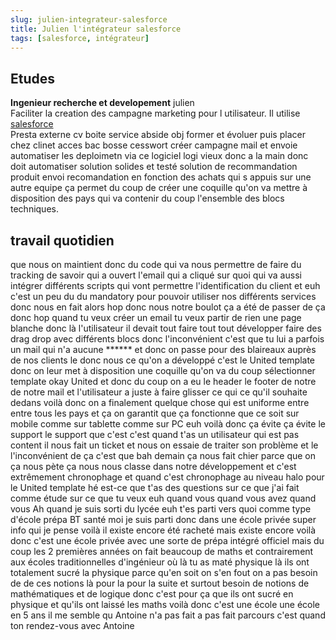 ```yaml
---
slug: julien-integrateur-salesforce
title: Julien l'intégrateur salesforce
tags: [salesforce, intégrateur]
---
```


## Etudes

**Ingenieur recherche et developement** julien  
Faciliter la creation des campagne marketing pour l utilisateur. Il utilise [salesforce](https://www.salesforce.com/fr/products/marketing-cloud)  
Presta externe cv boite service abside obj former et évoluer puis placer chez clinet acces bac bosse cesswort créer campagne mail et envoie automatiser les deploimetn via ce logiciel logi vieux donc a la main donc doit automatiser solution solides et testé solution de recommandation produit envoi recomandation en fonction des achats qui s appuis sur une autre equipe ça permet du coup de créer une coquille qu'on va mettre à disposition des pays qui va contenir du coup l'ensemble des blocs techniques.  

## travail quotidien

 que nous on maintient donc du code qui va nous permettre de faire du tracking de savoir qui a ouvert l'email qui a cliqué sur quoi qui va aussi intégrer différents scripts qui vont permettre l'identification du client et euh c'est un peu du du mandatory pour pouvoir utiliser nos différents services donc nous en fait alors hop donc nous notre boulot ça a été de passer de ça donc hop quand tu veux créer un email tu veux partir de rien une page blanche donc là l'utilisateur il devait tout faire tout tout développer faire des drag drop avec différents blocs donc l'inconvénient c'est que tu lui a parfois un mail qui n'a aucune ****** et donc on passe pour des blaireaux auprès de nos clients le donc nous ce qu'on a développé c'est le United template donc on leur met à disposition une coquille qu'on va du coup sélectionner template okay United et donc du coup on a eu le header le footer de notre de notre mail et l'utilisateur a juste à faire glisser ce qui ce qu'il souhaite dedans voilà donc on a finalement quelque chose qui est uniforme entre entre tous les pays et ça on garantit que ça fonctionne que ce soit sur mobile comme sur tablette comme sur PC euh voilà donc ça évite ça évite le support le support que c'est c'est quand t'as un utilisateur qui est pas content il nous fait un ticket et nous on essaie de traiter son problème et le l'inconvénient de ça c'est que bah demain ça nous fait chier parce que on ça nous pète ça nous nous classe dans notre développement et c'est extrêmement chronophage et quand c'est chronophage au niveau halo pour le United template hé est-ce que t'as des questions sur ce que j'ai fait comme étude sur ce que tu veux euh quand vous quand vous avez quand vous Ah quand je suis sorti du lycée euh t'es parti vers quoi comme type d'école prépa BT santé moi je suis parti donc dans une école privée super info qui je pense voilà il existe encore été racheté mais existe encore voilà donc c'est une école privée avec une sorte de prépa intégré officiel mais du coup les 2 premières années on fait beaucoup de maths et contrairement aux écoles traditionnelles d'ingénieur où là tu as maté physique là ils ont totalement sucré la physique parce qu'en soit on s'en fout on a pas besoin de de ces notions là pour la pour la suite et surtout besoin de notions de mathématiques et de logique donc c'est pour ça que ils ont sucré en physique et qu'ils ont laissé les maths voilà donc c'est une école une école en 5 ans il me semble qu Antoine n'a pas fait a pas fait parcours c'est quand ton rendez-vous avec Antoine

